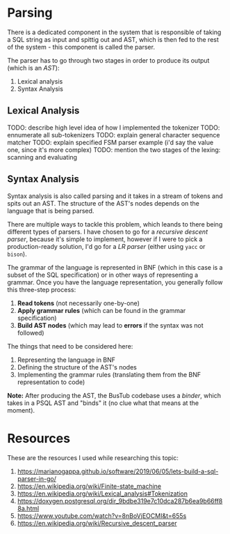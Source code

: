 # Parsing

There is a dedicated component in the system that is responsible of taking a SQL string as input and spittig out and AST, which is then fed to the rest of the system - this component is called the parser.

The parser has to go through two stages in order to produce its output (which is an *AST*):
1. Lexical analysis
2. Syntax Analysis

## Lexical Analysis

TODO: describe high level idea of how I implemented the tokenizer
TODO: ennumerate all sub-tokenizers
TODO: explain general character sequence matcher
TODO: explain specified FSM parser example (i'd say the value one, since it's more complex)
TODO: mention the two stages of the lexing: scanning and evaluating

## Syntax Analysis

Syntax analysis is also called parsing and it takes in a stream of tokens and spits out an AST. The structure of the AST's nodes depends on the language that is being parsed.

There are multiple ways to tackle this problem, which leands to there being different types of parsers. I have chosen to go for a *recursive descent parser*, because it's simple to implement, however if I were to pick a production-ready solution, I'd go for a *LR parser* (either using `yacc` or `bison`).

The grammar of the language is represented in BNF (which in this case is a subset of the SQL specification) or in other ways of representing a grammar. Once you have the language representation, you generally follow this three-step process:
1. **Read tokens** (not necessarily one-by-one)
2. **Apply grammar rules** (which can be found in the grammar specification)
3. **Build AST nodes** (which may lead to **errors** if the syntax was not followed)

The things that need to be considered here:
1. Representing the language in BNF
2. Defining the structure of the AST's nodes
3. Implementing the grammar rules (translating them from the BNF representation to code)

**Note:** After producing the AST, the BusTub codebase uses a *binder*, which takes in a PSQL AST and "binds" it (no clue what that means at the moment).

# Resources
These are the resources I used while researching this topic:
1. https://marianogappa.github.io/software/2019/06/05/lets-build-a-sql-parser-in-go/
2. https://en.wikipedia.org/wiki/Finite-state_machine
3. https://en.wikipedia.org/wiki/Lexical_analysis#Tokenization
4. https://doxygen.postgresql.org/dir_9bdbe319e7c10dca287b6ea9b66ff88a.html
5. https://www.youtube.com/watch?v=8nBoVjEOCMI&t=655s
6. https://en.wikipedia.org/wiki/Recursive_descent_parser